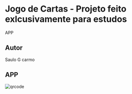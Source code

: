 # Jogo de Cartas - Projeto feito exlcusivamente para estudos
APP
## Autor 
Saulo G carmo
## APP
![qrcode](https://github.com/saulogomesdocarmo/jogo_de_cartas/blob/main/img/qr-code.png)
